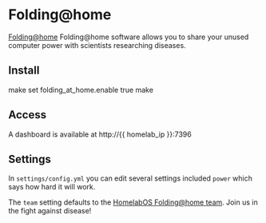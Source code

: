 # Folding@home

[Folding@home](https://hub.docker.com/r/johnktims/folding-at-home) Folding@home software allows you to share your unused computer power with scientists researching diseases.

## Install

make set folding_at_home.enable true
make

## Access

A dashboard is available at http://{{ homelab_ip }}:7396

## Settings

In `settings/config.yml` you can edit several settings included `power` which says how hard it will work.

The `team` setting defaults to the [HomelabOS Folding@home team](https://stats.foldingathome.org/team/261443). Join us in the fight against disease!
